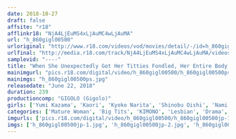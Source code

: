 ```yaml
---
date: 2018-10-27
draft: false
affsite: "r18"
afflinkr18: "NjA4LjEuMS4xLjAuMC4wLjAuMA"
url: "h_860gigl00500"
urloriginal: "http://www.r18.com/videos/vod/movies/detail/-/id=h_860gigl00500"
urlfinal: "http://media.r18.com/track/NjA4LjEuMS4xLjAuMC4wLjAuMA/videos/vod/movies/detail/-/id=h_860gigl00500"
samplevid: "----"
title: "When She Unexpectedly Got Her Titties Fondled, Her Entire Body Became Sensualized Like A Full-Body G-Spot, And That's When This Big Tits Old Lady Got So Hot And Horny That She Couldn't Refuse A Lesbian Temptation"
mainimgurl: "pics.r18.com/digital/video/h_860gigl00500/h_860gigl00500ps.jpg"
mainimgs: "h_860gigl00500ps.jpg"
releasedate: "June 22, 2018"
duration: 239
productioncomp: "GIGOLO (Gigolo)"
girls: ['Yumi Kazama', 'Kaori', 'Kyoko Narita', 'Shinobu Oishi', 'Nami Miyamae', 'Natsuko Honma', 'Iroha Narumiya', 'Kiriko Imafuji', 'Yukine Kuramoto', 'Rika Morisaki']
categories: ['Mature Woman', 'Big Tits', 'KIMONO', 'Lesbian', 'Drama', 'Vibrator', 'Lesbian Kissing', 'Over 4 Hours', 'Hi-Def']
imgurls: ['pics.r18.com/digital/video/h_860gigl00500/h_860gigl00500jp-1.jpg', 'pics.r18.com/digital/video/h_860gigl00500/h_860gigl00500jp-2.jpg', 'pics.r18.com/digital/video/h_860gigl00500/h_860gigl00500jp-3.jpg', 'pics.r18.com/digital/video/h_860gigl00500/h_860gigl00500jp-4.jpg', 'pics.r18.com/digital/video/h_860gigl00500/h_860gigl00500jp-5.jpg', 'pics.r18.com/digital/video/h_860gigl00500/h_860gigl00500jp-6.jpg', 'pics.r18.com/digital/video/h_860gigl00500/h_860gigl00500jp-7.jpg', 'pics.r18.com/digital/video/h_860gigl00500/h_860gigl00500jp-8.jpg', 'pics.r18.com/digital/video/h_860gigl00500/h_860gigl00500jp-9.jpg', 'pics.r18.com/digital/video/h_860gigl00500/h_860gigl00500jp-10.jpg', 'pics.r18.com/digital/video/h_860gigl00500/h_860gigl00500jp-11.jpg', 'pics.r18.com/digital/video/h_860gigl00500/h_860gigl00500jp-12.jpg', 'pics.r18.com/digital/video/h_860gigl00500/h_860gigl00500jp-13.jpg', 'pics.r18.com/digital/video/h_860gigl00500/h_860gigl00500jp-14.jpg', 'pics.r18.com/digital/video/h_860gigl00500/h_860gigl00500jp-15.jpg', 'pics.r18.com/digital/video/h_860gigl00500/h_860gigl00500jp-16.jpg', 'pics.r18.com/digital/video/h_860gigl00500/h_860gigl00500jp-17.jpg', 'pics.r18.com/digital/video/h_860gigl00500/h_860gigl00500jp-18.jpg', 'pics.r18.com/digital/video/h_860gigl00500/h_860gigl00500jp-19.jpg', 'pics.r18.com/digital/video/h_860gigl00500/h_860gigl00500jp-20.jpg']
imgs: ['h_860gigl00500jp-1.jpg', 'h_860gigl00500jp-2.jpg', 'h_860gigl00500jp-3.jpg', 'h_860gigl00500jp-4.jpg', 'h_860gigl00500jp-5.jpg', 'h_860gigl00500jp-6.jpg', 'h_860gigl00500jp-7.jpg', 'h_860gigl00500jp-8.jpg', 'h_860gigl00500jp-9.jpg', 'h_860gigl00500jp-10.jpg', 'h_860gigl00500jp-11.jpg', 'h_860gigl00500jp-12.jpg', 'h_860gigl00500jp-13.jpg', 'h_860gigl00500jp-14.jpg', 'h_860gigl00500jp-15.jpg', 'h_860gigl00500jp-16.jpg', 'h_860gigl00500jp-17.jpg', 'h_860gigl00500jp-18.jpg', 'h_860gigl00500jp-19.jpg', 'h_860gigl00500jp-20.jpg']
---
```

